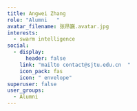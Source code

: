 ```yaml
---
title: Angwei Zhang
role: "Alumni   "
avatar_filename: 张昂巍.avatar.jpg
interests:
  - swarm intelligence
social:
  - display:
      header: false
    link: "mailto contact@sjtu.edu.cn  "
    icon_pack: fas
    icon: " envelope"
superuser: false
user_groups:
  - Alumni
---
```


